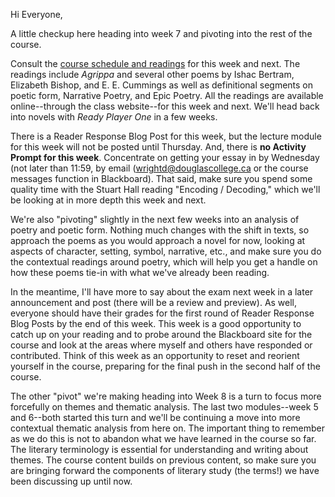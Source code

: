 Hi Everyone,

A little checkup here heading into week 7 and pivoting into the rest of the course. 

Consult the [course schedule and readings](http://digitalcultureslab.ca/douglascollege-online1102/winter2017/course-schedule-and-readings-full/) for this week and next. The readings include *Agrippa* and several other poems by Ishac Bertram, Elizabeth Bishop, and E. E. Cummings as well as definitional segments on poetic form, Narrative Poetry, and Epic Poetry. All the readings are available online--through the class website--for this week and next. We'll head back into novels with *Ready Player One* in a few weeks.   

There is a Reader Response Blog Post for this week, but the lecture module for this week will not be posted until Thursday. And, there is **no Activity Prompt for this week**. Concentrate on getting your essay in by Wednesday (not later than 11:59, by email (wrightd@douglascollege.ca or the course messages function in Blackboard). That said, make sure you spend some quality time with the Stuart Hall reading "Encoding / Decoding," which we'll be looking at in more depth this week and next.

We're also "pivoting" slightly in the next few weeks into an analysis of poetry and poetic form. Nothing much changes with the shift in texts, so approach the poems as you would approach a novel for now, looking at aspects of character, setting, symbol, narrative, etc., and make sure you do the contextual readings around poetry, which will help you get a handle on how these poems tie-in with what we've already been reading.  

In the meantime, I'll have more to say about the exam next week in a later announcement and post (there will be a review and preview). As well, everyone should have their grades for the first round of Reader Response Blog Posts by the end of this week. This week is a good opportunity to catch up on your reading and to probe around the Blackboard site for the course and look at the areas where myself and others have responded or contributed. Think of this week as an opportunity to reset and reorient yourself in the course, preparing for the final push in the second half of the course. 

The other "pivot" we're making heading into Week 8 is a turn to focus more forcefully on themes and thematic analysis. The last two modules--week 5 and 6--both started this turn and we'll be continuing a move into more contextual thematic analysis from here on. The important thing to remember as we do this is not to abandon what we have learned in the course so far. The literary terminology is essential for understanding and writing about themes. The course content builds on previous content, so make sure you are bringing forward the components of literary study (the terms!) we have been discussing up until now. 

